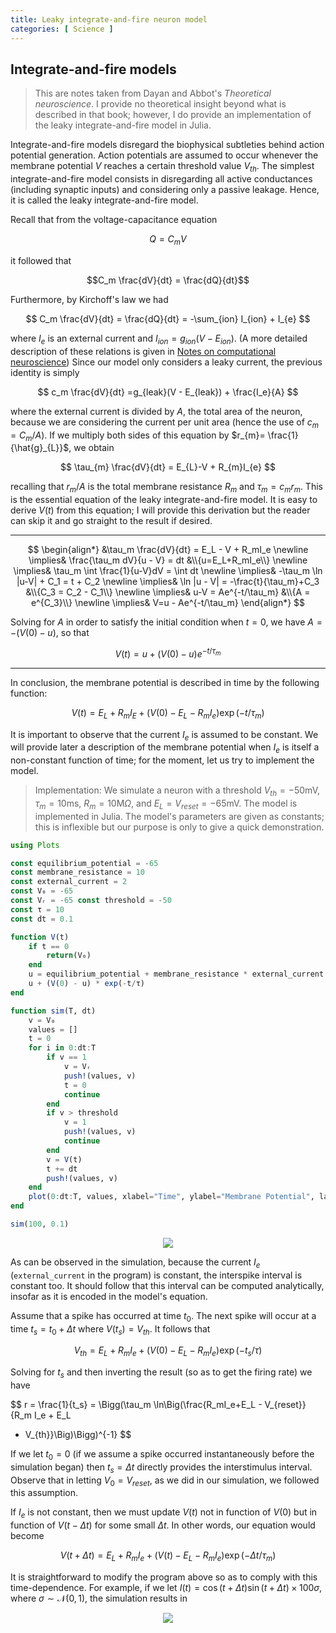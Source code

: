 ```yaml
---
title: Leaky integrate-and-fire neuron model
categories: [ Science ]
---
```


## Integrate-and-fire models

> This are notes taken from Dayan and Abbot's *Theoretical neuroscience*. I
> provide no theoretical insight beyond what is described in that book; however,
> I do provide an implementation of the leaky integrate-and-fire model in Julia.

Integrate-and-fire models disregard the biophysical subtleties behind action
potential generation. Action potentials are assumed to occur whenever the
membrane potential $V$ reaches a certain threshold value $V_{th}$. The simplest
integrate-and-fire model consists in disregarding all active conductances
(including synaptic inputs) and considering only a passive leakage. Hence, it is
called the leaky integrate-and-fire model.

Recall that from the voltage-capacitance equation 

$$
Q = C_m V
$$

it followed that


$$C_m \frac{dV}{dt} = \frac{dQ}{dt}$$

Furthermore, by Kirchoff's law we had 

$$
C_m \frac{dV}{dt} = \frac{dQ}{dt} = -\sum_{ion} I_{ion} + I_{e}
$$

where $I_e$ is an external current and $I_{ion} = g_{ion}(V - E_{ion})$. (A more
detailed description of these relations is given in [Notes on computational
neuroscience](https://slopezpereyra.github.io/2023-03-26-CompNeuro/)) Since our model only considers a leaky current, the previous identity is simply

$$
c_m \frac{dV}{dt} =g_{leak}(V - E_{leak}) + \frac{I_e}{A}
$$

where the external current is divided by $A$, the total area of the neuron,
because we are considering the current per unit area (hence the use of $c_m =
C_m/A$). If we multiply both sides of this equation by $r_{m}=
\frac{1}{\hat{g}_{L}}$, we obtain

$$ \tau_{m} \frac{dV}{dt} = E_{L}-V + R_{m}I_{e} $$

recalling that $r_{m}/A$ is the total membrane resistance $R_{m}$ and $\tau_{m}=
c_{m} r_{m}$. This is the essential equation of the leaky integrate-and-fire
model. It is easy to derive $V(t)$ from this equation; I will provide this
derivation but the reader can skip it and go straight to the result if desired. 

--- 

$$
\begin{align*}
    &\tau_m \frac{dV}{dt} = E_L - V + R_mI_e \newline
    \implies& \frac{\tau_m dV}{u - V} = dt &\\{u=E_L+R_mI_e\\} \newline 
    \implies& \tau_m \int \frac{1}{u-V}dV = \int dt \newline 
    \implies& -\tau_m \ln |u-V| + C_1 = t + C_2 \newline 
    \implies& \ln |u - V| = -\frac{t}{\tau_m}+C_3 &\\{C_3 = C_2 - C_1\\} \newline 
    \implies& u-V = Ae^{-t/\tau_m} &\\{A = e^{C_3}\\} \newline 
    \implies& V=u - Ae^{-t/\tau_m}
\end{align*}
$$

Solving for $A$ in order to satisfy the initial condition when $t = 0$, we have $A = -(V(0) - u)$, so that

$$ 
V(t) = u + (V(0) - u)e^{-t/\tau_m}
$$

---

In conclusion, the membrane potential is described in time by the following
function:

$$ V(t) = E_L +R_{m}I_{E}+ (V(0) - E_{L} - R_{m}I_{e})\exp(-t/\tau_{m}) $$


It is important to observe that the current $I_{e}$ is assumed to be constant.
We will provide later a description of the membrane potential when $I_e$ is itself a
non-constant function of time; for the moment, let us try to implement the
model. 

> Implementation: We simulate a neuron with a threshold $V_{th} = -50$mV,
> $\tau_m = 10$ms, $R_m = 10\text{M}\Omega$, and $E_L = V_{reset} = - 65$mV. The
> model is implemented in Julia. The model's parameters are given as constants;
> this is inflexible but our purpose is only to give a quick demonstration.

```julia
using Plots 

const equilibrium_potential = -65
const membrane_resistance = 10
const external_current = 2
const V₀ = -65
const Vᵣ = -65 const threshold = -50
const τ = 10
const dt = 0.1

function V(t)
    if t == 0
        return(V₀)
    end
    u = equilibrium_potential + membrane_resistance * external_current
    u + (V(0) - u) * exp(-t/τ)
end

function sim(T, dt)
    v = V₀
    values = []
    t = 0
    for i in 0:dt:T
        if v == 1 
            v = Vᵣ  
            push!(values, v)
            t = 0
            continue
        end
        if v > threshold 
            v = 1 
            push!(values, v)
            continue
        end
        v = V(t) 
        t += dt
        push!(values, v)
    end
    plot(0:dt:T, values, xlabel="Time", ylabel="Membrane Potential", label="Membrane Potential")
end

sim(100, 0.1)
```

<p align="center">
  <img src="../Images/leaky_constant_sim.jpg">
</p>

As can be observed in the simulation, because the current $I_e$
(`external_current` in the program) is constant, the interspike interval is
constant too. It should follow that this interval can be computed analytically,
insofar as it is encoded in the model's equation. 

Assume that a spike has occurred at time $t_0$. The next spike will occur at a
time $t_{s} = t_0 + \Delta t$  where $V(t_s) = V_{th}$. It follows that 

$$ 
V_{th} = E_L + R_mI_e+(V(0) - E_L - R_mI_e)\exp(-t_{s}/\tau)
$$

Solving for $t_s$ and then inverting the result (so as to get the firing rate)
we have

$$ 
r = \frac{1}{t_s}  = \Bigg(\tau_m \ln\Big(\frac{R_mI_e+E_L - V_{reset}}{R_m I_e + E_L
- V_{th}}\Big)\Bigg)^{-1}
$$

If we let $t_0 = 0$ (if we assume a spike occurred instantaneously before the
simulation began) then $t_s = \Delta t$ directly provides the interstimulus
interval. Observe that in letting $V_{0} = V_{reset}$, as we did in our
simulation, we followed this assumption. 

If $I_e$ is not constant, then we must update $V(t)$ not in function of $V(0)$
but in function of $V(t - \Delta t)$ for some small $\Delta t$. In other words,
our equation would become 

$$
V(t + \Delta t) = E_L+R_mI_e+ \Big( V(t) - E_L - R_mI_e \Big)\exp(-\Delta t/\tau_m)
$$

It is straightforward to modify the program above so as to comply with this
time-dependence. For example, if we let $I(t) = \cos(t+\Delta t)\sin(t +\Delta
t)\times100\sigma$, where $\sigma \sim \mathcal{N}(0, 1)$, the simulation
results in 

<p align="center">
  <img src="../Images/leaky_nonconstant_sim.jpg">
</p>


